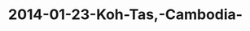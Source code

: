 ---
layout: blog
title: 2014-01-23-Koh-Tas,-Cambodia-
category: blog
lat: 10.60437
lng: 103.43062
image: https://s3-us-west-2.amazonaws.com/travels2013/2014-01-23 19:45:18 PST.jpg
observation: 20140123194518PST
---